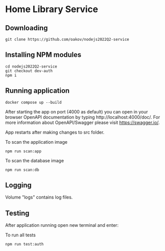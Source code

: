 # Home Library Service

## Downloading

```
git clone https://github.com/oakov/nodejs2022Q2-service
```

## Installing NPM modules

```
cd nodejs2022Q2-service
git checkout dev-auth
npm i
```

## Running application

```
docker compose up --build
```

After starting the app on port (4000 as default) you can open
in your browser OpenAPI documentation by typing http://localhost:4000/doc/.
For more information about OpenAPI/Swagger please visit https://swagger.io/.

App restarts after making changes to src folder.

To scan the application image

```
npm run scan:app
```

To scan the database image

```
npm run scan:db
```

## Logging

Volume "logs" contains log files.

## Testing

After application running open new terminal and enter:

To run all tests

```
npm run test:auth
```

<!-- To run only one of all test suites

```
npm run test -- <path to suite>
```

To run all test with authorization

```
npm run test:auth
```

To run only specific test suite with authorization

```
npm run test:auth -- <path to suite>
```

### Auto-fix and format

```
npm run lint
```

```
npm run format
```

### Debugging in VSCode

Press <kbd>F5</kbd> to debug.

For more information, visit: https://code.visualstudio.com/docs/editor/debugging -->
